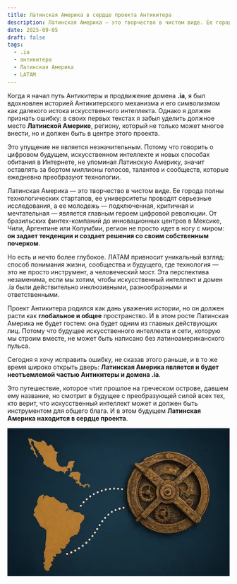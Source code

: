 ```yaml
---
title: Латинская Америка в сердце проекта Антикитера
description: Латинская Америка — это творчество в чистом виде. Ее города полны технологических стартапов, ее университеты проводят серьезные исследования, а ее молодежь — подключенная, критичная и мечтательная — является главным героем цифровой революции.
date: 2025-09-05
draft: false
tags:
  - .ia
  - антикитера
  - Латинская Америка
  - LATAM
---
```


Когда я начал путь Антикитеры и продвижение домена **.ia**, я был вдохновлен историей Антикитерского механизма и его символизмом как далекого истока искусственного интеллекта. Однако я должен признать ошибку: в своих первых текстах я забыл уделить должное место **Латинской Америке**, региону, который не только может многое внести, но и должен быть в центре этого проекта.

Это упущение не является незначительным. Потому что говорить о цифровом будущем, искусственном интеллекте и новых способах обитания в Интернете, не упоминая Латинскую Америку, значит оставлять за бортом миллионы голосов, талантов и сообществ, которые ежедневно преобразуют технологии.

Латинская Америка — это творчество в чистом виде. Ее города полны технологических стартапов, ее университеты проводят серьезные исследования, а ее молодежь — подключенная, критичная и мечтательная — является главным героем цифровой революции. От бразильских финтех-компаний до инновационных центров в Мексике, Чили, Аргентине или Колумбии, регион не просто идет в ногу с миром: **он задает тенденции и создает решения со своим собственным почерком**.

Но есть и нечто более глубокое. ЛАТАМ привносит уникальный взгляд: способ понимания жизни, сообщества и будущего, где технология — это не просто инструмент, а человеческий мост. Эта перспектива незаменима, если мы хотим, чтобы искусственный интеллект и домен .ia были действительно инклюзивными, разнообразными и ответственными.

Проект Антикитера родился как дань уважения истории, но он должен расти как **глобальное и общее** пространство. И в этом росте Латинская Америка не будет гостем: она будет одним из главных действующих лиц. Потому что будущее искусственного интеллекта и сети, которую мы строим вместе, не может быть написано без латиноамериканского пульса.

Сегодня я хочу исправить ошибку, не сказав этого раньше, и в то же время широко открыть дверь: **Латинская Америка является и будет неотъемлемой частью Антикитеры и домена .ia**.

Это путешествие, которое чтит прошлое на греческом острове, давшем ему название, но смотрит в будущее с преобразующей силой всех тех, кто верит, что искусственный интеллект может и должен быть инструментом для общего блага. И в этом будущем **Латинская Америка находится в сердце проекта**.

![Изображение Антикитерского механизма рядом с картой Южной Америки, символизирующее объединение проекта с Латинской Америкой.](/img/LATAM.webp)